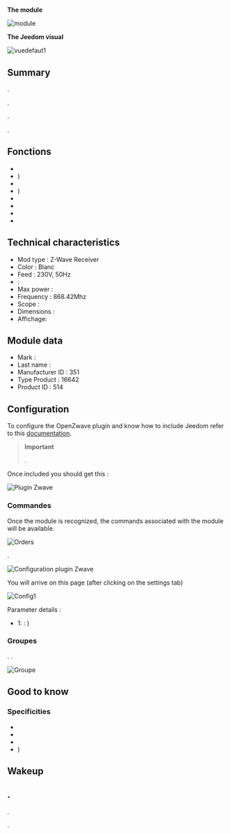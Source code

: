 # 

**The module**

![module](images/mco.mhs412/module.jpg)

**The Jeedom visual**

![vuedefaut1](images/mco.mhs412/vuedefaut1.jpg)

## Summary

.

.

.

.

## Fonctions

-   
-   )
-   
-   )
-   
-   
-   
-   

## Technical characteristics

-   Mod type : Z-Wave Receiver
-   Color : Blanc
-   Feed : 230V, 50Hz
-    : 
-   Max power : 
-   Frequency : 868.42Mhz
-   Scope : 
-   Dimensions : 
-   Affichage: 

## Module data

-   Mark : 
-   Last name : 
-   Manufacturer ID : 351
-   Type Product : 16642
-   Product ID : 514

## Configuration

To configure the OpenZwave plugin and know how to include Jeedom refer to this [documentation](https://doc.jeedom.com/en_US/plugins/automation%20protocol/openzwave/).

> **Important**
>
> .

Once included you should get this :

![Plugin Zwave](images/mco.mhs412/information.jpg)

### Commandes

Once the module is recognized, the commands associated with the module will be available.

![Orders](images/mco.mhs412/commandes.jpg)

.

![Configuration plugin Zwave](images/plugin/bouton_configuration.jpg)

You will arrive on this page (after clicking on the settings tab)

![Config1](images/mco.mhs412/config1.jpg)

Parameter details :

-   1:  :  )

### Groupes

. .

![Groupe](images/mco.mhs412/groupe.jpg)

## Good to know

### Specificities

- 
- 
- 
- )

## Wakeup



## .

.

.
